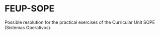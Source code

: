 # FEUP-SOPE
Possible resolution for the practical exercises of the Curricular Unit SOPE (Sistemas Operativos).
